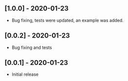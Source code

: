 ## [1.0.0] - 2020-01-23

* Bug fixing, tests were updated, an example was added.

## [0.0.2] - 2020-01-23

* Bug fixing and tests

## [0.0.1] - 2020-01-23

* Initial release
